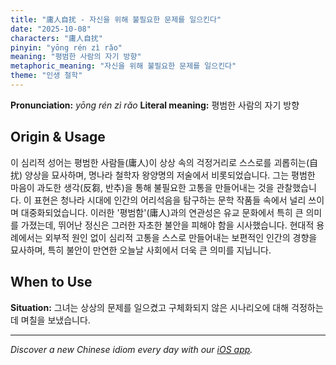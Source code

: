 ```yaml
---
title: "庸人自扰 - 자신을 위해 불필요한 문제를 일으킨다"
date: "2025-10-08"
characters: "庸人自扰"
pinyin: "yōng rén zì rǎo"
meaning: "평범한 사람의 자기 방향"
metaphoric_meaning: "자신을 위해 불필요한 문제를 일으킨다"
theme: "인생 철학"
---
```


**Pronunciation:** *yōng rén zì rǎo*
**Literal meaning:** 평범한 사람의 자기 방향

## Origin & Usage

이 심리적 성어는 평범한 사람들(庸人)이 상상 속의 걱정거리로 스스로를 괴롭히는(自扰) 양상을 묘사하며, 명나라 철학자 왕양명의 저술에서 비롯되었습니다. 그는 평범한 마음이 과도한 생각(反芻, 반추)을 통해 불필요한 고통을 만들어내는 것을 관찰했습니다. 이 표현은 청나라 시대에 인간의 어리석음을 탐구하는 문학 작품들 속에서 널리 쓰이며 대중화되었습니다. 이러한 '평범함'(庸人)과의 연관성은 유교 문화에서 특히 큰 의미를 가졌는데, 뛰어난 정신은 그러한 자초한 불안을 피해야 함을 시사했습니다. 현대적 용례에서는 외부적 원인 없이 심리적 고통을 스스로 만들어내는 보편적인 인간의 경향을 묘사하며, 특히 불안이 만연한 오늘날 사회에서 더욱 큰 의미를 지닙니다.

## When to Use

**Situation:** 그녀는 상상의 문제를 일으켰고 구체화되지 않은 시나리오에 대해 걱정하는 데 며칠을 보냈습니다.

---

*Discover a new Chinese idiom every day with our [iOS app](https://apps.apple.com/us/app/daily-chinese-idioms/id6740611324).*
